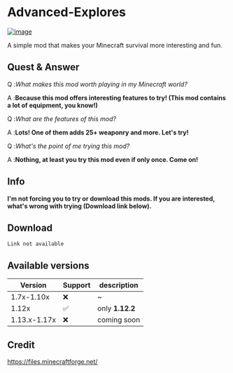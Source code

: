 # Advanced-Explores
[![image](https://www.linkpicture.com/q/20211019_124544.png)](https://www.linkpicture.com/view.php?img=LPic616e5531d8fbe909319473)

A simple mod that makes your Minecraft survival more interesting and fun.

## Quest & Answer

Q :*What makes this mod worth playing in my Minecraft world?* 

A :**Because this mod offers interesting features to try! (This mod contains a lot of equipment, you know!)**

Q :*What are the features of this mod?*

A :**Lots! One of them adds 25+ weaponry and more. Let's try!**

Q :*What's the point of me trying this mod?*

A :**Nothing, at least you try this mod even if only once. Come on!**

## Info
**I'm not forcing you to try or download this mods. If you are interested, what's wrong with trying (Download link below).**

## Download
`Link not available`

## Available versions
| Version | Support | description|
|---------|---------|-----|
|1.7x-1.10x|❌|~|
|1.12x|✅|only **1.12.2**|
|1.13.x-1.17x|❌|coming soon|

## Credit
https://files.minecraftforge.net/
